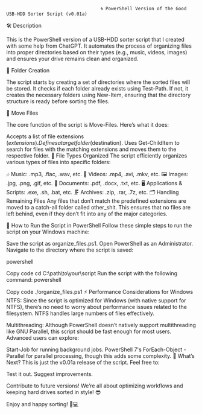                                        🌀 PowerShell Version of the Good USB-HDD Sorter Script (v0.01a)
🛠️ Description

This is the PowerShell version of a USB-HDD sorter script that I created with some help from ChatGPT. It automates the process of organizing files into proper directories based on their types (e.g., music, videos, images) and ensures your drive remains clean and organized.

📂 Folder Creation

The script starts by creating a set of directories where the sorted files will be stored. It checks if each folder already exists using Test-Path. If not, it creates the necessary folders using New-Item, ensuring that the directory structure is ready before sorting the files.

📑 Move Files

The core function of the script is Move-Files. Here’s what it does:

Accepts a list of file extensions ($extensions).
Defines a target folder ($destination).
Uses Get-ChildItem to search for files with the matching extensions and moves them to the respective folder.
📁 File Types Organized
The script efficiently organizes various types of files into specific folders:

🎶 Music: .mp3, .flac, .wav, etc.
🎥 Videos: .mp4, .avi, .mkv, etc.
🖼️ Images: .jpg, .png, .gif, etc.
📄 Documents: .pdf, .docx, .txt, etc.
🖥️ Applications & Scripts: .exe, .sh, .bat, etc.
🗜️ Archives: .zip, .rar, .7z, etc.
🗂️ Handling Remaining Files
Any files that don’t match the predefined extensions are moved to a catch-all folder called other_shit. This ensures that no files are left behind, even if they don’t fit into any of the major categories.

🚀 How to Run the Script in PowerShell
Follow these simple steps to run the script on your Windows machine:

Save the script as organize_files.ps1.
Open PowerShell as an Administrator.
Navigate to the directory where the script is saved:

powershell

Copy code
cd C:\path\to\your\script
Run the script with the following command:
powershell

Copy code
./organize_files.ps1
⚡ Performance Considerations for Windows
NTFS: Since the script is optimized for Windows (with native support for NTFS), there’s no need to worry about performance issues related to the filesystem. NTFS handles large numbers of files effectively.

Multithreading: Although PowerShell doesn’t natively support multithreading like GNU Parallel, this script should be fast enough for most users. Advanced users can explore:

Start-Job for running background jobs.
PowerShell 7's ForEach-Object -Parallel for parallel processing, though this adds some complexity.
🧩 What’s Next?
This is just the v0.01a release of the script. Feel free to:

Test it out.
Suggest improvements.

Contribute to future versions!
We’re all about optimizing workflows and keeping hard drives sorted in style! 😎

Enjoy and happy sorting! 🧹💻
